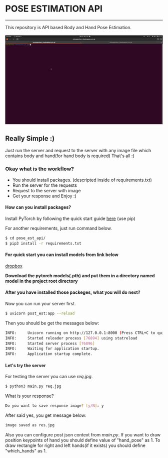 # POSE ESTIMATION API
---

This repository is API based Body and Hand Pose Estimation.
<br>
<br>
<img src="demo.gif" />

## Really Simple :)
Just run the server and request to the server with any image file which contains body and hand(for hand body is required) That's all :)

### Okay what is the workflow?
* You should install packages. (descripted inside of requirements.txt)
* Run the server for the requests
* Request to the server with image
* Get your response and Enjoy :)

#### How can you install packages?

Install PyTorch by following the quick start guide [here](https://download.pytorch.org/whl/torch_stable.html) (use pip) 


For another requirements, just run command below.

``` bash
$ cd pose_est_api/
$ pip3 install -r requirements.txt
```

#### For quick start you can install models from link below
[dropbox](https://www.dropbox.com/sh/7xbup2qsn7vvjxo/AABWFksdlgOMXR_r5v3RwKRYa?dl=0)

**Download the pytorch models(.pth) and put them in a directory named model in the project root directory**

#### After you have installed those packeges, what you will do next?

Now you can run your server first.

``` bash
$ uvicorn post_est:app --reload
```
 Then you should be get the messages below:
 
``` bash
INFO:     Uvicorn running on http://127.0.0.1:8000 (Press CTRL+C to quit)
INFO:     Started reloader process [76894] using statreload
INFO:     Started server process [76896]
INFO:     Waiting for application startup.
INFO:     Application startup complete.
```

#### Let's try the server
For testing the server you can use _req.jpg_.

```bash
$ python3 main.py req.jpg
```
What is your response? 

``` bash
Do you want to save response image? [y/N]: y
```
After said yes, you get message below:

```bash
image saved as res.jpg
```

Also you can configure post json context from _main.py_.
If you want to draw position keypoints of hand you should define value of "hand_pose" as 1.
To draw rectangle for right and left hands(if it exists) you should define "which_hands" as 1.
